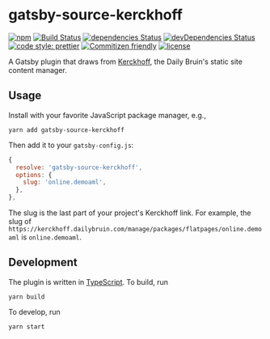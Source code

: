 # gatsby-source-kerckhoff

[![npm](https://img.shields.io/npm/v/@dailybruin/gatsby-source-kerckhoff.svg)](https://www.npmjs.com/package/@dailybruin/gatsby-source-kerckhoff)
[![Build Status](https://travis-ci.com/dailybruin/gatsby-source-kerckhoff.svg?branch=master)](https://travis-ci.com/dailybruin/gatsby-source-kerckhoff)
[![dependencies Status](https://david-dm.org/dailybruin/gatsby-source-kerckhoff/status.svg)](https://david-dm.org/dailybruin/gatsby-source-kerckhoff)
[![devDependencies Status](https://david-dm.org/dailybruin/gatsby-source-kerckhoff/dev-status.svg)](https://david-dm.org/dailybruin/gatsby-source-kerckhoff?type=dev)
[![code style: prettier](https://img.shields.io/badge/code_style-prettier-ff69b4.svg?style=flat)](https://github.com/prettier/prettier)
[![Commitizen friendly](https://img.shields.io/badge/commitizen-friendly-brightgreen.svg)](http://commitizen.github.io/cz-cli/)
[![license](https://img.shields.io/github/license/daily-bruin/gatsby-source-kerckhoff.svg)](/LICENSE)

A Gatsby plugin that draws from
[Kerckhoff](https://github.com/dailybruin/kerckhoff), the Daily Bruin's static
site content manager.

## Usage

Install with your favorite JavaScript package manager, e.g.,

```
yarn add gatsby-source-kerckhoff
```

Then add it to your `gatsby-config.js`:

```js
{
  resolve: 'gatsby-source-kerckhoff',
  options: {
    slug: 'online.demoaml',
  },
},
```

The slug is the last part of your project's Kerckhoff link. For example, the
slug of
`https://kerckhoff.dailybruin.com/manage/packages/flatpages/online.demoaml` is
`online.demoaml`.

## Development

The plugin is written in [TypeScript](https://www.typescriptlang.org/). To build, run

```
yarn build
```

To develop, run

```
yarn start
```
